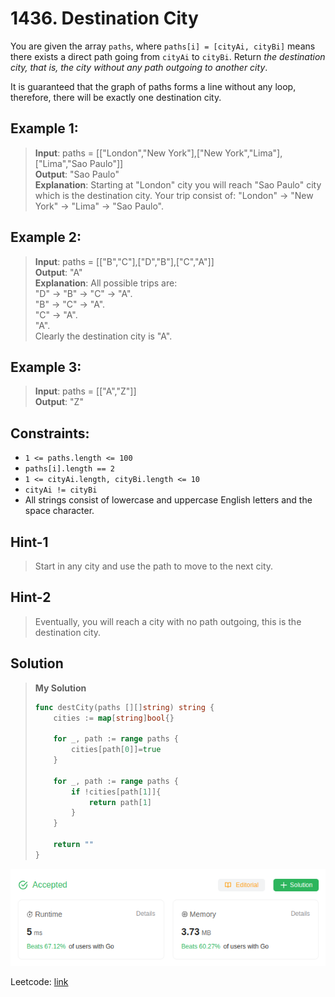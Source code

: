 # 1436. Destination City

You are given the array `paths`, where `paths[i] = [cityAi, cityBi]` means there exists a direct path going from `cityAi` to `cityBi`. Return *the destination city, that is, the city without any path outgoing to another city*.

It is guaranteed that the graph of paths forms a line without any loop, therefore, there will be exactly one destination city.

## Example 1:
> **Input**: paths = [["London","New York"],["New York","Lima"],["Lima","Sao Paulo"]] \
> **Output**: "Sao Paulo" \
> **Explanation**: Starting at "London" city you will reach "Sao Paulo" city which is the destination city. Your trip consist of: "London" -> "New York" -> "Lima" -> "Sao Paulo".

## Example 2:
> **Input**: paths = [["B","C"],["D","B"],["C","A"]] \
> **Output**: "A" \
> **Explanation**: All possible trips are:  \
"D" -> "B" -> "C" -> "A".  \
"B" -> "C" -> "A". \
"C" -> "A". \
"A". \
Clearly the destination city is "A".

## Example 3:
> **Input**: paths = [["A","Z"]] \
> **Output**: "Z"

## Constraints:
* `1 <= paths.length <= 100`
* `paths[i].length == 2`
* `1 <= cityAi.length, cityBi.length <= 10`
* `cityAi != cityBi`
* All strings consist of lowercase and uppercase English letters and the space character.

## Hint-1
> Start in any city and use the path to move to the next city.

## Hint-2
> Eventually, you will reach a city with no path outgoing, this is the destination city.

## Solution
> **My Solution**
> ```go
> func destCity(paths [][]string) string {
>     cities := map[string]bool{}
> 
>     for _, path := range paths {
>         cities[path[0]]=true
>     }
> 
>     for _, path := range paths {
>         if !cities[path[1]]{
>             return path[1]
>         }
>     }
> 
>     return ""
> }
> ```

![result](1436.png)

Leetcode: [link](https://leetcode.com/problems/destination-city/description/)